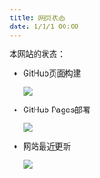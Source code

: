 ```yaml
---
title: 网页状态
date: 1/1/1 00:00
---
```


本网站的状态：


- GitHub页面构建

  [![](https://img.shields.io/github/actions/workflow/status/garythenoob/garythenoob.github.io/pages.yml?logo=GitHub&style=for-the-badge)](https://github.com/GarytheNoob/GarytheNoob.github.io/actions/workflows/pages.yml)

- GitHub Pages部署

  [![](https://img.shields.io/github/deployments/garythenoob/garythenoob.github.io/github-pages?logo=Github&style=for-the-badge)](https://github.com/GarytheNoob/GarytheNoob.github.io/deployments)

- 网站最近更新

  [![](https://img.shields.io/github/last-commit/garythenoob/garythenoob.github.io?logo=GitHub&style=for-the-badge)](https://github.com/GarytheNoob/GarytheNoob.github.io/commits/)